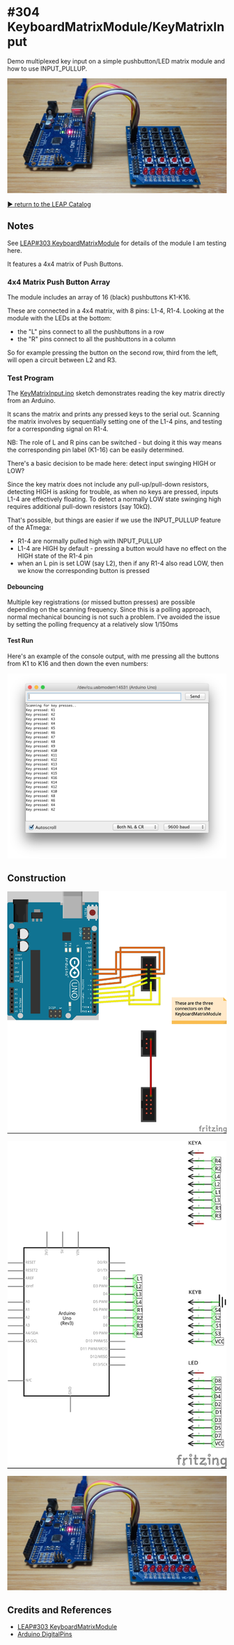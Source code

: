 # #304 KeyboardMatrixModule/KeyMatrixInput

Demo multiplexed key input on a simple pushbutton/LED matrix module and how to use INPUT_PULLUP.

![Build](./assets/KeyMatrixInput_build.jpg?raw=true)

[:arrow_forward: return to the LEAP Catalog](http://leap.tardate.com)

## Notes

See [LEAP#303 KeyboardMatrixModule](../) for details of the module I am testing here.

It features a 4x4 matrix of Push Buttons.

### 4x4 Matrix Push Button Array

The module includes an array of 16 (black) pushbuttons K1-K16.

These are connected in a 4x4 matrix, with 8 pins: L1-4, R1-4. Looking at the module with the LEDs at the bottom:

* the "L" pins connect to all the pushbuttons in a row
* the "R" pins connect to all the pushbuttons in a column

So for example pressing the button on the second row, third from the left, will open a circuit between L2 and R3.

### Test Program

The [KeyMatrixInput.ino](./KeyMatrixInput.ino) sketch demonstrates reading the key matrix directly from an Arduino.

It scans the matrix and prints any pressed keys to the serial out.
Scanning the matrix involves by sequentially setting one of the L1-4 pins, and testing for a corresponding signal on R1-4.

NB: The role of L and R pins can be switched - but doing it this way means the corresponding pin label (K1-16) can be easily determined.

There's a basic decision to be made here: detect input swinging HIGH or LOW?

Since the key matrix does not include any pull-up/pull-down resistors, detecting HIGH is asking for trouble,
as when no keys are pressed, inputs L1-4 are effectively floating. To detect a normally LOW state swinging high requires
additional pull-down resistors (say 10kΩ).

That's possible, but things are easier if we use the INPUT_PULLUP feature of the ATmega:

* R1-4 are normally pulled high with INPUT_PULLUP
* L1-4 are HIGH by default - pressing a button would have no effect on the HIGH state of the R1-4 pin
* when an L pin is set LOW (say L2), then if any R1-4 also read LOW, then we know the corresponding button is pressed

#### Debouncing

Multiple key registrations (or missed button presses) are possible depending on the scanning frequency.
Since this is a polling approach, normal mechanical bouncing is not such a problem.
I've avoided the issue by setting the polling frequency at a relatively slow 1/150ms

#### Test Run

Here's an example of the console output, with me pressing all the buttons from K1 to K16 and then down the even numbers:

![example_console_output](./assets/example_console_output.png?raw=true)

## Construction

![Breadboard](./assets/KeyMatrixInput_bb.jpg?raw=true)

![Schematic](./assets/KeyMatrixInput_schematic.jpg?raw=true)

![Build](./assets/KeyMatrixInput_build.jpg?raw=true)

## Credits and References
* [LEAP#303 KeyboardMatrixModule](../)
* [Arduino DigitalPins](https://www.arduino.cc/en/Tutorial/DigitalPins)

